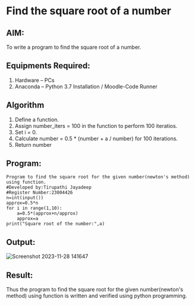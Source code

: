 # Find the square root of a number

## AIM:
To write a program to find the square root of a number.

## Equipments Required:
1. Hardware – PCs
2. Anaconda – Python 3.7 Installation / Moodle-Code Runner

## Algorithm
1. Define a function.
2. Assign number_iters = 100 in the function to perform 100 iteratios.
3. Set i = 0.
4. Calculate  number = 0.5 * (number + a / number) for 100 iterations.
5. Return number

## Program:
```
Program to find the square root for the given number(newton's method) using function.
#Developed by:Tirupathi Jayadeep
#Register Number:23004426
n=int(input())
approx=0.5*n
for i in range(1,10):
    a=0.5*(approx+n/approx)
    approx=a
print("Square root of the number:",a)
```

## Output:
![Screenshot 2023-11-28 141647](https://github.com/23004426/Square-root-of-a-number/assets/144979327/9e4895e6-546e-45e1-893c-90ec7e6d5958)


## Result:
Thus the program to find the square root for the given number(newton's method) using function is written and verified using python programming.
